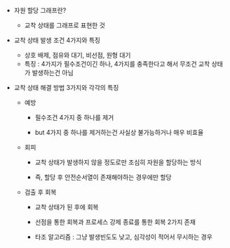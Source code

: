 - 자원 할당 그래프란?
  
  - 교착 상태를 그래프로 표현한 것

- 교착 상태 발생 조건 4가지와 특징
  
  - 상호 배제, 점유와 대기, 비선점, 원형 대기
  - 특징 : 4가지가 필수조건이긴 하나, 4가지를 충족한다고 해서 무조건 교착 상태가 발생하는건 아님

- 교착 상태 해결 방법 3가지와 각각의 특징
  
  - 예방
    
    - 필수조건 4가지 중 하나를 제거
    
    - but 4가지 중 하나를 제거하는건 사실상 불가능하거나 매우 비효율
  
  - 회피
    
    - 교착 상태가 발생하지 않을 정도로만 조심히 자원을 할당하는 방식
    
    - 즉, 할당 후 안전순서열이 존재해야하는 경우에만 할당
  
  - 검출 후 회복
    
    - 교착 상태가 된 후에 회복
    
    - 선점을 통한 회복과 프로세스 강제 종료를 통한 회복 2가지 존재
    
    - 타조 알고리즘 : 그냥 발생빈도도 낮고, 심각성이 적어서 무시하는 경우


